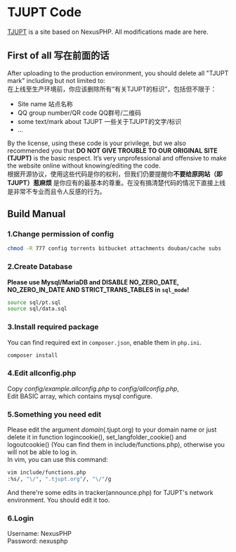 # TJUPT Code

[TJUPT](https://tjupt.org) is a site based on NexusPHP. All modifications made are here.

## First of all 写在前面的话
After uploading to the production environment, you should delete all "TJUPT mark" including but not limited to:<br>
在上线至生产环境前，你应该删除所有“有关TJUPT的标识”，包括但不限于：
* Site name 站点名称
* QQ group number/QR code QQ群号/二维码
* some text/mark about TJUPT 一些关于TJUPT的文字/标识
* ...

By the license, using these code is your privilege, but we also recommended you that **DO NOT GIVE TROUBLE TO OUR ORIGINAL SITE (TJUPT)** is the basic respect. It’s very unprofessional and offensive to make the website online without knowing/editing the code.<br>
根据开源协议，使用这些代码是你的权利，但我们仍要提醒你**不要给原网站（即TJUPT）惹麻烦** 是你应有的最基本的尊重。在没有搞清楚代码的情况下直接上线是非常不专业而且令人反感的行为。

## Build Manual

### 1.Change permission of config
```bash
chmod -R 777 config torrents bitbucket attachments douban/cache subs
```
### 2.Create Database
**Please use Mysql/MariaDB and DISABLE NO_ZERO_DATE, NO_ZERO_IN_DATE AND STRICT_TRANS_TABLES in `sql_mode`!**<br>
```bash
source sql/pt.sql
source sql/data.sql
```
### 3.Install required package
You can find required ext in `composer.json`, enable them in `php.ini`.
```bash
composer install
```
### 4.Edit allconfig.php
Copy *config/example.allconfig.php* to *config/allconfig.php*,<br/>
Edit BASIC array, which contains mysql configure.<br>
### 5.Something you need edit
Please edit the argument *domain*(.tjupt.org) to your domain name or just delete it in function logincookie(), set_langfolder_cookie() and logoutcookie() (You can find them in include/functions.php), otherwise you will not be able to log in.<br>
In vim, you can use this command:
```bash
vim include/functions.php
:%s/, "\/", ".tjupt.org"/, "\/"/g
```

And there're some edits in tracker(announce.php) for TJUPT's network environment. You should edit it too. 
### 6.Login
Username: NexusPHP<br/>
Password: nexusphp
